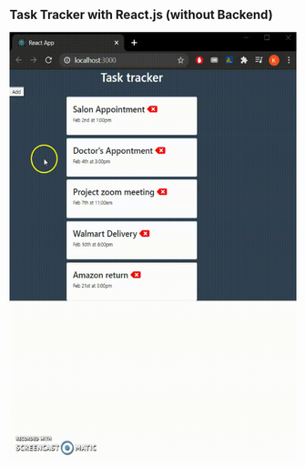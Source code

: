 <h2>Task Tracker with React.js (without Backend)</h2>

<img src="img/screen.gif" height="750" width="600" >
